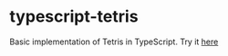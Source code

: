 typescript-tetris
=================

Basic implementation of Tetris in TypeScript. Try it [here](http://markheath.github.io/typescript-tetris/)
